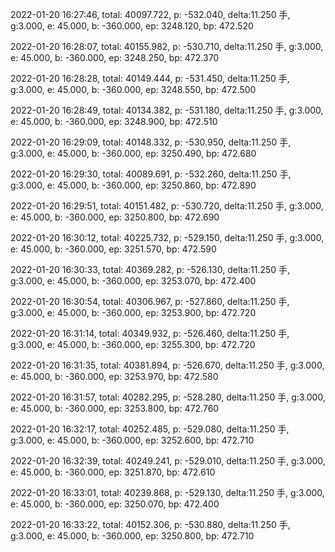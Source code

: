 2022-01-20 16:27:46, total: 40097.722, p: -532.040, delta:11.250 手, g:3.000, e: 45.000, b: -360.000, ep: 3248.120, bp: 472.520

2022-01-20 16:28:07, total: 40155.982, p: -530.710, delta:11.250 手, g:3.000, e: 45.000, b: -360.000, ep: 3248.250, bp: 472.370

2022-01-20 16:28:28, total: 40149.444, p: -531.450, delta:11.250 手, g:3.000, e: 45.000, b: -360.000, ep: 3248.550, bp: 472.500

2022-01-20 16:28:49, total: 40134.382, p: -531.180, delta:11.250 手, g:3.000, e: 45.000, b: -360.000, ep: 3248.900, bp: 472.510

2022-01-20 16:29:09, total: 40148.332, p: -530.950, delta:11.250 手, g:3.000, e: 45.000, b: -360.000, ep: 3250.490, bp: 472.680

2022-01-20 16:29:30, total: 40089.691, p: -532.260, delta:11.250 手, g:3.000, e: 45.000, b: -360.000, ep: 3250.860, bp: 472.890

2022-01-20 16:29:51, total: 40151.482, p: -530.720, delta:11.250 手, g:3.000, e: 45.000, b: -360.000, ep: 3250.800, bp: 472.690

2022-01-20 16:30:12, total: 40225.732, p: -529.150, delta:11.250 手, g:3.000, e: 45.000, b: -360.000, ep: 3251.570, bp: 472.590

2022-01-20 16:30:33, total: 40369.282, p: -526.130, delta:11.250 手, g:3.000, e: 45.000, b: -360.000, ep: 3253.070, bp: 472.400

2022-01-20 16:30:54, total: 40306.967, p: -527.860, delta:11.250 手, g:3.000, e: 45.000, b: -360.000, ep: 3253.900, bp: 472.720

2022-01-20 16:31:14, total: 40349.932, p: -526.460, delta:11.250 手, g:3.000, e: 45.000, b: -360.000, ep: 3255.300, bp: 472.720

2022-01-20 16:31:35, total: 40381.894, p: -526.670, delta:11.250 手, g:3.000, e: 45.000, b: -360.000, ep: 3253.970, bp: 472.580

2022-01-20 16:31:57, total: 40282.295, p: -528.280, delta:11.250 手, g:3.000, e: 45.000, b: -360.000, ep: 3253.800, bp: 472.760

2022-01-20 16:32:17, total: 40252.485, p: -529.080, delta:11.250 手, g:3.000, e: 45.000, b: -360.000, ep: 3252.600, bp: 472.710

2022-01-20 16:32:39, total: 40249.241, p: -529.010, delta:11.250 手, g:3.000, e: 45.000, b: -360.000, ep: 3251.870, bp: 472.610

2022-01-20 16:33:01, total: 40239.868, p: -529.130, delta:11.250 手, g:3.000, e: 45.000, b: -360.000, ep: 3250.070, bp: 472.400

2022-01-20 16:33:22, total: 40152.306, p: -530.880, delta:11.250 手, g:3.000, e: 45.000, b: -360.000, ep: 3250.800, bp: 472.710